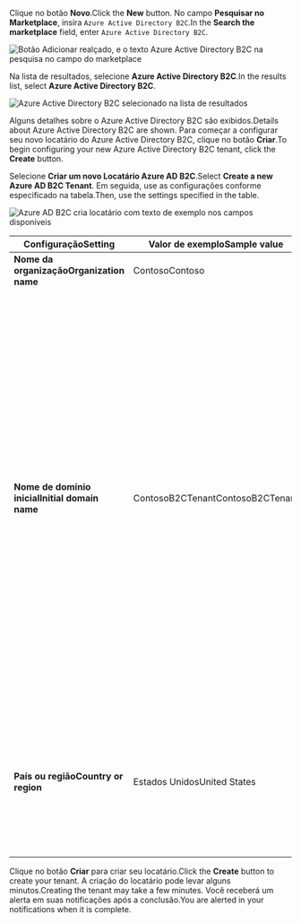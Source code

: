 <span data-ttu-id="cc9fe-101">Clique no botão **Novo**.</span><span class="sxs-lookup"><span data-stu-id="cc9fe-101">Click the **New** button.</span></span> <span data-ttu-id="cc9fe-102">No campo **Pesquisar no Marketplace**, insira `Azure Active Directory B2C`.</span><span class="sxs-lookup"><span data-stu-id="cc9fe-102">In the **Search the marketplace** field, enter `Azure Active Directory B2C`.</span></span>

![Botão Adicionar realçado, e o texto Azure Active Directory B2C na pesquisa no campo do marketplace](./media/active-directory-b2c-create-tenant/find-azure-ad-b2c.png)

<span data-ttu-id="cc9fe-104">Na lista de resultados, selecione **Azure Active Directory B2C**.</span><span class="sxs-lookup"><span data-stu-id="cc9fe-104">In the results list, select **Azure Active Directory B2C**.</span></span>

![Azure Active Directory B2C selecionado na lista de resultados](./media/active-directory-b2c-create-tenant/find-azure-ad-b2c-result.png)

<span data-ttu-id="cc9fe-106">Alguns detalhes sobre o Azure Active Directory B2C são exibidos.</span><span class="sxs-lookup"><span data-stu-id="cc9fe-106">Details about Azure Active Directory B2C are shown.</span></span> <span data-ttu-id="cc9fe-107">Para começar a configurar seu novo locatário do Azure Active Directory B2C, clique no botão **Criar**.</span><span class="sxs-lookup"><span data-stu-id="cc9fe-107">To begin configuring your new Azure Active Directory B2C tenant, click the **Create** button.</span></span>

<span data-ttu-id="cc9fe-108">Selecione **Criar um novo Locatário Azure AD B2C**.</span><span class="sxs-lookup"><span data-stu-id="cc9fe-108">Select **Create a new Azure AD B2C Tenant**.</span></span> <span data-ttu-id="cc9fe-109">Em seguida, use as configurações conforme especificado na tabela.</span><span class="sxs-lookup"><span data-stu-id="cc9fe-109">Then, use the settings specified in the table.</span></span>

![Azure AD B2C cria locatário com texto de exemplo nos campos disponíveis](./media/active-directory-b2c-create-tenant/create-new-b2c-tenant.png)

| <span data-ttu-id="cc9fe-111">Configuração</span><span class="sxs-lookup"><span data-stu-id="cc9fe-111">Setting</span></span>      | <span data-ttu-id="cc9fe-112">Valor de exemplo</span><span class="sxs-lookup"><span data-stu-id="cc9fe-112">Sample value</span></span>  | <span data-ttu-id="cc9fe-113">Descrição</span><span class="sxs-lookup"><span data-stu-id="cc9fe-113">Description</span></span>                                        |
| ------------ | ------- | -------------------------------------------------- |
| <span data-ttu-id="cc9fe-114">**Nome da organização**</span><span class="sxs-lookup"><span data-stu-id="cc9fe-114">**Organization name**</span></span> | <span data-ttu-id="cc9fe-115">Contoso</span><span class="sxs-lookup"><span data-stu-id="cc9fe-115">Contoso</span></span> | <span data-ttu-id="cc9fe-116">Nome da organização.</span><span class="sxs-lookup"><span data-stu-id="cc9fe-116">Name of the organization.</span></span> | 
| <span data-ttu-id="cc9fe-117">**Nome de domínio inicial**</span><span class="sxs-lookup"><span data-stu-id="cc9fe-117">**Initial domain name**</span></span> |  <span data-ttu-id="cc9fe-118">ContosoB2CTenant</span><span class="sxs-lookup"><span data-stu-id="cc9fe-118">ContosoB2CTenant</span></span> | <span data-ttu-id="cc9fe-119">Nome de domínio para o locatário B2C.</span><span class="sxs-lookup"><span data-stu-id="cc9fe-119">Domain name for the B2C tenant.</span></span> <span data-ttu-id="cc9fe-120">Por padrão, o nome de domínio inicial incluirá .microsoft.com. Você pode adicionar mais tarde um nome de domínio usado pela sua organização.</span><span class="sxs-lookup"><span data-stu-id="cc9fe-120">By default, the initial domain name will include .microsoft.com. You can add a domain name your organization uses later.</span></span> <span data-ttu-id="cc9fe-121">Não é possível criar um locatário com o mesmo nome que um locatário excluído anteriormente.</span><span class="sxs-lookup"><span data-stu-id="cc9fe-121">You cannot create a tenant with the same name as a previously deleted tenant.</span></span> <span data-ttu-id="cc9fe-122">Se esse for um locatário de teste, escolha um nome que não remeta à produção, como ContosoB2CTesting.</span><span class="sxs-lookup"><span data-stu-id="cc9fe-122">If this is a test tenant, choose a non-production name such as ContosoB2CTesting.</span></span> |
| <span data-ttu-id="cc9fe-123">**País ou região**</span><span class="sxs-lookup"><span data-stu-id="cc9fe-123">**Country or region**</span></span> | <span data-ttu-id="cc9fe-124">Estados Unidos</span><span class="sxs-lookup"><span data-stu-id="cc9fe-124">United States</span></span> | <span data-ttu-id="cc9fe-125">Escolha o país ou região para o diretório.</span><span class="sxs-lookup"><span data-stu-id="cc9fe-125">Choose the country or region for the directory.</span></span> <span data-ttu-id="cc9fe-126">O diretório será criado nesse local e não poderá ser alterado posteriormente.</span><span class="sxs-lookup"><span data-stu-id="cc9fe-126">The directory will be created in this location and cannot be changed later.</span></span>  |

<span data-ttu-id="cc9fe-127">Clique no botão **Criar** para criar seu locatário.</span><span class="sxs-lookup"><span data-stu-id="cc9fe-127">Click the **Create** button to create your tenant.</span></span> <span data-ttu-id="cc9fe-128">A criação do locatário pode levar alguns minutos.</span><span class="sxs-lookup"><span data-stu-id="cc9fe-128">Creating the tenant may take a few minutes.</span></span> <span data-ttu-id="cc9fe-129">Você receberá um alerta em suas notificações após a conclusão.</span><span class="sxs-lookup"><span data-stu-id="cc9fe-129">You are alerted in your notifications when it is complete.</span></span>
